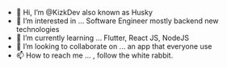 - 👋 Hi, I’m @KizkDev also known as Husky
- 👀 I’m interested in ... Software Engineer mostly backend new technologies
- 🌱 I’m currently learning ... Flutter, React JS, NodeJS
- 💞️ I’m looking to collaborate on ... an app that everyone use
- 📫 How to reach me ... , follow the white rabbit.
